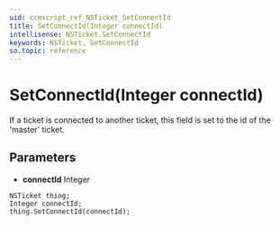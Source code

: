 ```yaml
---
uid: crmscript_ref_NSTicket_SetConnectId
title: SetConnectId(Integer connectId)
intellisense: NSTicket.SetConnectId
keywords: NSTicket, GetConnectId
so.topic: reference
---
```


# SetConnectId(Integer connectId)

If a ticket is connected to another ticket, this field is set to the id of the &apos;master&apos; ticket.

## Parameters

* **connectId** Integer

```crmscript
NSTicket thing;
Integer connectId;
thing.SetConnectId(connectId);
```

